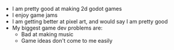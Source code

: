 - I am pretty good at making 2d godot games
- I enjoy game jams
- I am getting better at pixel art, and would say I am pretty good
- My biggest game dev problems are:
  - Bad at making music
  - Game ideas don't come to me easily

<!---
Jammie1thelegend/Jammie1thelegend is a ✨ special ✨ repository because its `README.md` (this file) appears on your GitHub profile.
You can click the Preview link to take a look at your changes.
--->

